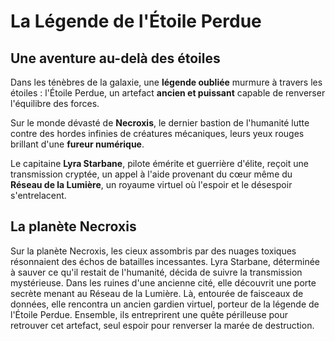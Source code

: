 # La Légende de l'Étoile Perdue

## Une aventure au-delà des étoiles

Dans les ténèbres de la galaxie, une **légende oubliée** murmure à travers les étoiles : l'Étoile Perdue, un artefact **ancien et puissant** capable de renverser l'équilibre des forces. 

Sur le monde dévasté de **Necroxis**, le dernier bastion de l'humanité lutte contre des hordes infinies de créatures mécaniques, leurs yeux rouges brillant d'une **fureur numérique**. 

Le capitaine **Lyra Starbane**, pilote émérite et guerrière d'élite, reçoit une transmission cryptée, un appel à l'aide provenant du cœur même du **Réseau de la Lumière**, un royaume virtuel où l'espoir et le désespoir s'entrelacent.

## La planète Necroxis

Sur la planète Necroxis, les cieux assombris par des nuages toxiques résonnaient des échos de batailles incessantes. Lyra Starbane, déterminée à sauver ce qu'il restait de l'humanité, décida de suivre la transmission mystérieuse. Dans les ruines d'une ancienne cité, elle découvrit une porte secrète menant au Réseau de la Lumière. Là, entourée de faisceaux de données, elle rencontra un ancien gardien virtuel, porteur de la légende de l'Étoile Perdue. Ensemble, ils entreprirent une quête périlleuse pour retrouver cet artefact, seul espoir pour renverser la marée de destruction.